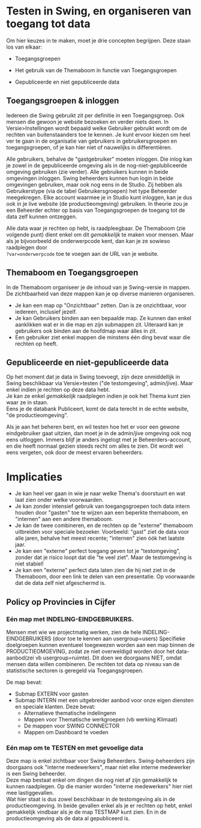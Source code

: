 # Testen in Swing, en organiseren van toegang tot data

Om hier keuzes in te maken, moet je drie concepten begrijpen. Deze staan los van elkaar:

- Toegangsgroepen

- Het gebruik van de Themaboom in functie van Toegangsgroepen

- Gepubliceerde en niet gepubliceerde data


## Toegangsgroepen & inloggen

Iedereen die Swing gebruikt zit per definitie in een Toegangsgroep. 
Ook mensen die gewoon je website bezoeken en verder niets doen. In Versie>Instellingen wordt bepaald welke Gebruiker gebruikt wordt om de rechten van buitenstaanders toe te kennen.
Je kunt ervoor kiezen om heel ver te gaan in de organisatie van gebruikers in gebruikersgroepen en toegangsgroepen, of je kan hier niet of nauwelijks in differentiëren.

Alle gebruikers, behalve de "gastgebruiker" moeten inloggen. Die inlog kan je zowel in de gepubliceerde omgeving als in de nog-niet-geplubliceerde omgeving gebruiken (zie verder). Alle gebruikers kunnen in beide omgevingen inloggen. 
Swing beheerders kunnen hun login in beide omgevingen gebruiken, maar ook nog eens in de Studio. Zij hebben als Gebruikerstype (via de tabel Gebruikersgroepen) het type Beheerder meegekregen. Elke account waarmee je in Studio kunt inloggen, kan je dus ook in je live website (de productieomgeving) gebruiken.
In theorie zou je een Beheerder echter op basis van Toegangsgroepen de toegang tot de data zelf kunnen ontzeggen.

Alle data waar je rechten op hebt, is raadpleegbaar. De Themaboom (zie volgende punt) dient enkel om dit *gemakkelijk* te maken voor mensen. Maar als je bijvoorbeeld de onderwerpcode kent, dan kan je ze sowieso raadplegen door  
`?var=onderwerpcode` toe te voegen aan de URL van je website.


## Themaboom  en Toegangsgroepen

In de Themaboom organiseer je de inhoud van je Swing-versie in mappen.
De zichtbaarheid van deze mappen kan je op diverse manieren organiseren. 
* Je kan een map op "Onzichtbaar" zetten. Dan is ze onzichtbaar, voor iedereen, inclusief jezelf.
* Je kan Gebruikers binden aan een bepaalde map. Ze kunnen dan enkel aanklikken wat er in die map en zijn submappen zit. Uiteraard kan je gebruikers ook binden aan de hoofdmap waar álles in zit.
* Een gebruiker ziet enkel mappen die minstens één ding bevat waar die rechten op heeft.

## Gepubliceerde en niet-gepubliceerde data

Op het moment dat je data in Swing toevoegt, zijn deze onmiddellijk in Swing beschikbaar via Versie>testen ("de testomgeving", admin/jive).
Maar enkel indien je rechten op deze data hebt.  
Je kan ze enkel *gemakkelijk* raadplegen indien je ook het Thema kunt zien waar ze in staan.  
Eens je de databank Publiceert, komt de data terecht in de echte website, "de productieomgeving".

Als je aan het beheren bent, en wil testen hoe het er voor een gewone eindgebruiker gaat uitzien, dan moet je in de admin/jive omgeving ook nog eens uitloggen. Immers blijf je anders ingelogt met je Beheerders-account, en die heeft normaal gezien steeds recht om alles te zien. Dit wordt wel eens vergeten, ook door de meest ervaren beheerders.


 # Implicaties
 
 * Je kan heel ver gaan in wie je naar welke Thema's doorstuurt en wat laat zien onder welke voorwaarden.
 * Je kan zonder intensief gebruik van toegangsgroepen toch data intern houden door "gasten" toe te wijzen aan een beperkte themaboom, en "internen" aan een andere themaboom.
 * Je kan de twee combineren, en de rechten op de "externe" themaboom uitbreiden voor speciale bezoeker. Voorbeeld: "gast" ziet de data voor alle jaren, behalve het meest recente; "internen" zien óók het laatste jaar.
 * Je kan een "externe" perfect toegang geven tot je "testomgeving", zonder dat je risico loopt dat die "te veel ziet". Maar de testomgeving is niet stabiel!
 * Je kan een "externe" perfect data laten zien die hij niet ziet in de Themaboom, door een link te delen van een presentatie. Op voorwaarde dat de data zelf niet afgeschermd is.
 
 ## Policy op Provincies in Cijfer
 
 ### Eén map met INDELING-EINDGEBRUIKERS.
 
 Mensen met wie we projectmatig werken, zien de hele INDELING-EINDGEBRUIKERS  (door toe te kennen aan usergroup=users) 
 Specifieke doelgroepen kunnen eventueel toegewezen worden aan een map binnen de PRODUCTIEOMGEVING, zodat ze niet overweldigd worden door het data-aanbod(zei vb usergroup=ruimte). Dit doen we doorgaans NIET, omdat mensen data willen combineren.
 De rechten tot data op niveau van de statistische sectoren is geregeld via Toegangsgroepen.  
 
 De map bevat:
 * Submap EXTERN voor gasten
 * Submap INTERN met een uitgebreider aanbod voor onze eigen diensten en speciale klanten. Deze bevat:
   - Alternatieve thematische indelingenn
   - Mappen voor Thematische werkgroepen (vb werking Klimaat)
   - De mappen voor SWING CONNECTOR
   - Mappen om Dashboard te voeden

 ### Eén map om te TESTEN en met gevoelige data
Deze map is enkel zichtbaar voor Swing Beheerders. Swing-beheerders zijn doorgaans ook "interne medewerkers", maar niet elke interne medewerker is een Swing beheerder.  
Deze map bestaat enkel om dingen die nog niet af zijn gemakkelijk te kunnen raadplegen. Op die manier worden "interne medewerkers" hier niet mee lastiggevallen.  
Wat hier staat is dus zowel beschikbaar in de testomgeving als in de productieomgeving. In beide gevallen enkel als je er rechten op hebt, enkel gemakkelijk vindbaar als je de map TESTMAP kunt zien. En in de productieomgeving als de data al gepubliceerd is.

 
